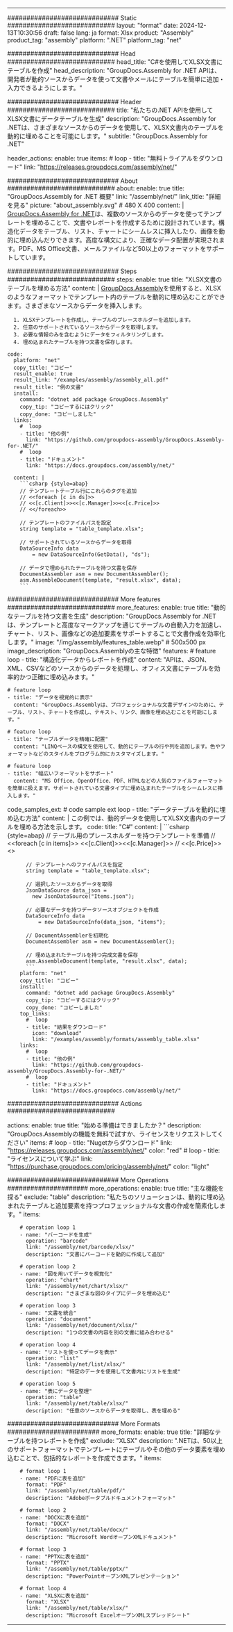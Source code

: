 



---
############################# Static ############################
layout: "format"
date:  2024-12-13T10:30:56
draft: false
lang: ja
format: Xlsx
product: "Assembly"
product_tag: "assembly"
platform: ".NET"
platform_tag: "net"

############################# Head ############################
head_title: "C#を使用してXLSX文書にテーブルを作成"
head_description: "GroupDocs.Assembly for .NET APIは、開発者が動的ソースからデータを使って文書やメールにテーブルを簡単に追加・入力できるようにします。"

############################# Header ############################
title: "私たちの.NET APIを使用してXLSX文書にデータテーブルを生成" 
description: "GroupDocs.Assembly for .NETは、さまざまなソースからのデータを使用して、XLSX文書内のテーブルを動的に埋めることを可能にします。"
subtitle: "GroupDocs.Assembly for .NET" 

header_actions:
  enable: true
  items:
    #  loop
    - title: "無料トライアルをダウンロード"
      link: "https://releases.groupdocs.com/assembly/net/"
      
############################# About ############################
about:
    enable: true
    title: "GroupDocs.Assembly for .NET 概要"
    link: "/assembly/net/"
    link_title: "詳細を見る"
    picture: "about_assembly.svg" # 480 X 400
    content: |
       [GroupDocs.Assembly for .NET](/assembly/net/)は、複数のソースからのデータを使ってテンプレートを埋めることで、文書やレポートを作成するために設計されています。構造化データをテーブル、リスト、チャートにシームレスに挿入したり、画像を動的に埋め込んだりできます。高度な構文により、正確なデータ配置が実現されます。PDF、MS Office文書、メールファイルなど50以上のフォーマットをサポートしています。

############################# Steps ############################
steps:
    enable: true
    title: "XLSX文書のテーブルを埋める方法"
    content: |
      [GroupDocs.Assembly](/assembly/net/)を使用すると、XLSXのようなフォーマットでテンプレート内のテーブルを動的に埋め込むことができます。さまざまなソースからデータを挿入します。
      
      1. XLSXテンプレートを作成し、テーブルのプレースホルダーを追加します。
      2. 任意のサポートされているソースからデータを取得します。
      3. 必要な情報のみを含むようにデータをフィルタリングします。
      4. 埋め込まれたテーブルを持つ文書を保存します。
   
    code:
      platform: "net"
      copy_title: "コピー"
      result_enable: true
      result_link: "/examples/assembly/assembly_all.pdf"
      result_title: "例の文書"
      install:
        command: "dotnet add package GroupDocs.Assembly"
        copy_tip: "コピーするにはクリック"
        copy_done: "コピーしました"
      links:
        #  loop
        - title: "他の例"
          link: "https://github.com/groupdocs-assembly/GroupDocs.Assembly-for-.NET/"
        #  loop
        - title: "ドキュメント"
          link: "https://docs.groupdocs.com/assembly/net/"
          
      content: |
        ```csharp {style=abap}
        // テンプレートテーブル行にこれらのタグを追加
        // <<foreach [c in ds]>>
        // <<[c.Client]>><<[c.Manager]>><<[c.Price]>>
        // <</foreach>>

        // テンプレートのファイルパスを設定
        string template = "table_template.xlsx";

        // サポートされているソースからデータを取得
        DataSourceInfo data 
            = new DataSourceInfo(GetData(), "ds");

        // データで埋められたテーブルを持つ文書を保存
        DocumentAssembler asm = new DocumentAssembler();
        asm.AssembleDocument(template, "result.xlsx", data);
        ```            

############################# More features ############################
more_features:
  enable: true
  title: "動的なテーブルを持つ文書を生成"
  description: "GroupDocs.Assembly for .NETは、テンプレートと高度なマークアップを通じてテーブルの自動入力を加速し、チャート、リスト、画像などの追加要素をサポートすることで文書作成を効率化します。"
  image: "/img/assembly/features_table.webp" # 500x500 px
  image_description: "GroupDocs.Assemblyの主な特徴"
  features:
    # feature loop
    - title: "構造化データからレポートを作成"
      content: "APIは、JSON、XML、CSVなどのソースからのデータを処理し、オフィス文書にテーブルを効率的かつ正確に埋め込みます。"

    # feature loop
    - title: "データを視覚的に表示"
      content: "GroupDocs.Assemblyは、プロフェッショナルな文書デザインのために、テーブル、リスト、チャートを作成し、テキスト、リンク、画像を埋め込むことを可能にします。"

    # feature loop
    - title: "テーブルデータを精確に配置"
      content: "LINQベースの構文を使用して、動的にテーブルの行や列を追加します。色やフォーマットなどのスタイルをプログラム的にカスタマイズします。"

    # feature loop
    - title: "幅広いフォーマットをサポート"
      content: "MS Office、OpenOffice、PDF、HTMLなどの人気のファイルフォーマットを簡単に扱えます。サポートされている文書タイプに埋め込まれたテーブルをシームレスに挿入します。"
      
  code_samples_ext:
    # code sample ext loop
    - title: "データテーブルを動的に埋め込む方法"
      content: |
        この例では、動的データを使用してXLSX文書内のテーブルを埋める方法を示します。
      code:
        title: "C#"
        content: |
          ```csharp {style=abap}
          // テーブル用のプレースホルダーを持つテンプレートを準備
          // <<foreach [c in items]>> <<[c.Client]>><<[c.Manager]>>
          // <<[c.Price]>> <</foreach>>

          // テンプレートへのファイルパスを指定
          string template = "table_template.xlsx";

          // 選択したソースからデータを取得
          JsonDataSource data_json = 
            new JsonDataSource("Items.json");

          // 必要なデータを持つデータソースオブジェクトを作成
          DataSourceInfo data 
              = new DataSourceInfo(data_json, "items");

          // DocumentAssemblerを初期化
          DocumentAssembler asm = new DocumentAssembler();

          // 埋め込まれたテーブルを持つ完成文書を保存
          asm.AssembleDocument(template, "result.xlsx", data);
          ```
        platform: "net"
        copy_title: "コピー"
        install:
          command: "dotnet add package GroupDocs.Assembly"
          copy_tip: "コピーするにはクリック"
          copy_done: "コピーしました"
        top_links:
          #  loop
          - title: "結果をダウンロード"
            icon: "download"
            link: "/examples/assembly/formats/assembly_table.xlsx"
        links:
          #  loop
          - title: "他の例"
            link: "https://github.com/groupdocs-assembly/GroupDocs.Assembly-for-.NET/"
          #  loop
          - title: "ドキュメント"
            link: "https://docs.groupdocs.com/assembly/net/"
            

            


############################# Actions ############################

actions:
  enable: true
  title: "始める準備はできましたか？"
  description: "GroupDocs.Assemblyの機能を無料で試すか、ライセンスをリクエストしてください"
  items:
    #  loop
    - title: "Nugetからダウンロード"
      link: "https://releases.groupdocs.com/assembly/net/"
      color: "red"
        #  loop
    - title: "ライセンスについて学ぶ"
      link: "https://purchase.groupdocs.com/pricing/assembly/net/"
      color: "light"


############################# More Operations #####################
more_operations:
    enable: true
    title: "主な機能を探る"
    exclude: "table"
    description: "私たちのソリューションは、動的に埋め込まれたテーブルと追加要素を持つプロフェッショナルな文書の作成を簡素化します。"
    items: 
          
        # operation loop 1
        - name: "バーコードを生成"
          operation: "barcode"
          link: "/assembly/net/barcode/xlsx/"
          description: "文書にバーコードを動的に作成して追加"

        # operation loop 2
        - name: "図を用いてデータを視覚化"
          operation: "chart"
          link: "/assembly/net/chart/xlsx/"
          description: "さまざまな図のタイプにデータを埋め込む"

        # operation loop 3
        - name: "文書を統合"
          operation: "document"
          link: "/assembly/net/document/xlsx/"
          description: "1つの文書の内容を別の文書に組み合わせる"

        # operation loop 4
        - name: "リストを使ってデータを表示"
          operation: "list"
          link: "/assembly/net/list/xlsx/"
          description: "特定のデータを使用して文書内にリストを生成"

        # operation loop 5
        - name: "表にデータを整理"
          operation: "table"
          link: "/assembly/net/table/xlsx/"
          description: "任意のソースからデータを取得し、表を埋める"
         
          
############################# More Formats ########################
more_formats:
    enable: true
    title: "詳細なテーブルを持つレポートを作成"
    exclude: "XLSX"
    description: ".NETは、50以上のサポートフォーマットでテンプレートにテーブルやその他のデータ要素を埋め込むことで、包括的なレポートを作成できます。"
    items: 
          
        # format loop 1
        - name: "PDFに表を追加"
          format: "PDF"
          link: "/assembly/net/table/pdf/"
          description: "Adobeポータブルドキュメントフォーマット"
          
        # format loop 2
        - name: "DOCXに表を追加"
          format: "DOCX"
          link: "/assembly/net/table/docx/"
          description: "Microsoft WordオープンXMLドキュメント"
          
        # format loop 3
        - name: "PPTXに表を追加"
          format: "PPTX"
          link: "/assembly/net/table/pptx/"
          description: "PowerPointオープンXMLプレゼンテーション"
          
        # format loop 4
        - name: "XLSXに表を追加"
          format: "XLSX"
          link: "/assembly/net/table/xlsx/"
          description: "Microsoft ExcelオープンXMLスプレッドシート"


          

---